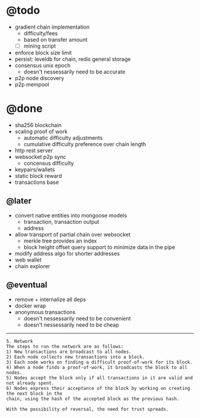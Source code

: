 # @todo
- gradient chain implementation
  - difficulty/fees
  - based on transfer amount
  - [ ] mining script
- enforce block size limit
- persist: leveldb for chain, redis general storage
- consensus unix epoch
  - doesn't nessessarily need to be accurate
- p2p node discovery
- p2p mempool

# @done
- sha256 blockchain
- scaling proof of work
  - automatic difficulty adjustments
  - cumulative difficulty preference over chain length
- http rest server
- websocket p2p sync
  - concensus difficulty
- keypairs/wallets
- static block reward
- transactions base

## @later
- convert native entities into mongoose models
  - transaction, transaction output
  - address
- allow transport of partial chain over websocket
  - merkle tree provides an index
  - block height offset query support to minimize data in the pipe
- modify address algo for shorter addresses
- web wallet
- chain explorer

## @eventual
- remove + internalize all deps
- docker wrap
- anonymous transactions
  - doesn't nessessarily need to be convenient
  - doesn't nessessarily need to be cheap

---

```
5. Network
The steps to run the network are as follows:
1) New transactions are broadcast to all nodes.
2) Each node collects new transactions into a block.
3) Each node works on finding a difficult proof-of-work for its block.
4) When a node finds a proof-of-work, it broadcasts the block to all nodes.
5) Nodes accept the block only if all transactions in it are valid and not already spent.
6) Nodes express their acceptance of the block by working on creating the next block in the
chain, using the hash of the accepted block as the previous hash.
```

```
With the possibility of reversal, the need for trust spreads.
```



